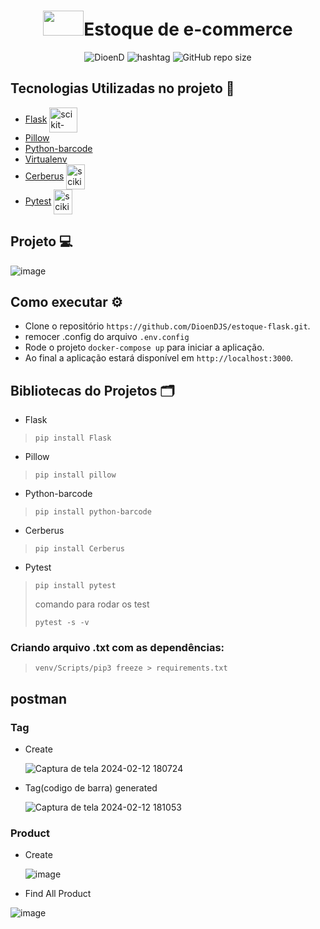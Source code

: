 ﻿<h1 align="center"><img src="https://cdn.jsdelivr.net/gh/devicons/devicon/icons/python/python-original.svg" height="40" width="65" alt="" />Estoque de e-commerce</h1>

<p align="center">
    <img src="https://img.shields.io/static/v1?label=DioenD&message=Python&color=d2cca1&labelColor=757780" alt="DioenD">
    <img src="https://img.shields.io/static/v1?label=NLW &message=Rocketseat&color=dfdfdf&labelColor=41356b" alt="hashtag">
    <img alt="GitHub repo size" src="https://img.shields.io/github/repo-size/DioenDJS/estoque-flask" >
</p>

## Tecnologias Utilizadas no projeto :construction:

- [Flask](https://flask.palletsprojects.com/en/3.0.x/installation/) <img align="center" alt="scikit-learn" height="40" width="45" src="https://cdn.jsdelivr.net/gh/devicons/devicon@latest/icons/flask/flask-original.svg" style="max-width:100%;" />
- [Pillow](https://pillow.readthedocs.io/en/stable/index.html) 
- [Python-barcode](https://python-barcode.readthedocs.io/en/stable/)
- [Virtualenv](https://virtualenv.pypa.io/en/latest/)
- [Cerberus](https://docs.python-cerberus.org/) <img align="center" alt="scikit-learn" height="40" width="30" src="https://docs.python-cerberus.org/_static/cerberus.png" />
- [Pytest](https://docs.pytest.org/en/8.0.x/) <img align="center" alt="scikit-learn" height="40" width="30" src="https://docs.pytest.org/en/8.0.x/_static/pytest_logo_curves.svg" />
## Projeto :computer:
![image](https://github.com/DioenDJS/estoque-flask/assets/76778401/e523f5c9-12e4-439a-a552-5b03165aba00)




    
## Como executar :gear:

- Clone o repositório `https://github.com/DioenDJS/estoque-flask.git`.
- remocer .config do arquivo `.env.config`
- Rode o projeto `docker-compose up` para iniciar a aplicação.
- Ao final a aplicação estará disponível em `http://localhost:3000`.

## Bibliotecas do Projetos :card_index_dividers:


- Flask
> ``` pip install Flask ```

- Pillow
> ``` pip install pillow ```

- Python-barcode
> ``` pip install python-barcode ```

- Cerberus
> ``` pip install Cerberus ```

- Pytest
>``` pip install pytest ```
> 
> comando para rodar os test
> 
> ```pytest -s -v```

### Criando arquivo .txt com as dependências: 
> ```venv/Scripts/pip3 freeze > requirements.txt```

## postman

### Tag

- Create
  
  ![Captura de tela 2024-02-12 180724](https://github.com/DioenDJS/estoque-flask/assets/76778401/d8bd83d0-7d58-4016-9738-d2e7ec3d0cd9)

- Tag(codigo de barra) generated
  
  ![Captura de tela 2024-02-12 181053](https://github.com/DioenDJS/estoque-flask/assets/76778401/35baf4d7-3ad9-418a-8a8b-f1fc9229c360)

### Product

- Create

  ![image](https://github.com/DioenDJS/estoque-flask/assets/76778401/f114ab30-f86d-405d-b96a-1398321ae14b)

- Find All Product

![image](https://github.com/DioenDJS/estoque-flask/assets/76778401/fdb2353f-7127-4a2c-bb15-622f419f835c)


